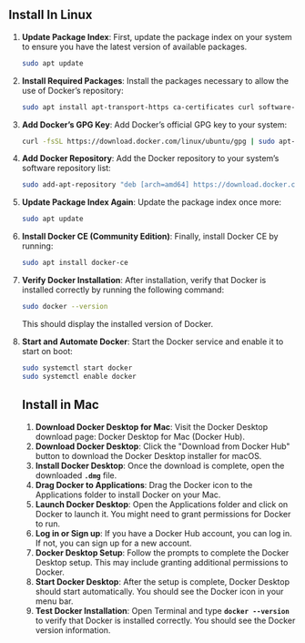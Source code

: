 ## Install In Linux

1. **Update Package Index**: First, update the package index on your system to ensure you have the latest version of available packages.
    
    ```bash
    sudo apt update
    ```
    
2. **Install Required Packages**: Install the packages necessary to allow the use of Docker’s repository:
    
    ```bash
    sudo apt install apt-transport-https ca-certificates curl software-properties-common
    ```
    
3. **Add Docker’s GPG Key**: Add Docker’s official GPG key to your system:
    
    ```bash
    curl -fsSL https://download.docker.com/linux/ubuntu/gpg | sudo apt-key add -
    ```
    
4. **Add Docker Repository**: Add the Docker repository to your system’s software repository list:
    
    ```bash
    sudo add-apt-repository "deb [arch=amd64] https://download.docker.com/linux/ubuntu $(lsb_release -cs) stable"
    
    ```
    
5. **Update Package Index Again**: Update the package index once more:
    
    ```bash
    sudo apt update
    ```
    
6. **Install Docker CE (Community Edition)**: Finally, install Docker CE by running:
    
    ```bash
    sudo apt install docker-ce
    ```
    
7. **Verify Docker Installation**: After installation, verify that Docker is installed correctly by running the following command:
    
    ```bash
    sudo docker --version
    ```
    
    This should display the installed version of Docker.
    
8. **Start and Automate Docker**: Start the Docker service and enable it to start on boot:
    
    ```bash
    sudo systemctl start docker
    sudo systemctl enable docker
    ```
    
    ## Install in Mac
    
    1. **Download Docker Desktop for Mac**:
    Visit the Docker Desktop download page: Docker Desktop for Mac (Docker Hub).
    2. **Download Docker Desktop**:
    Click the "Download from Docker Hub" button to download the Docker Desktop installer for macOS.
    3. **Install Docker Desktop**:
    Once the download is complete, open the downloaded **`.dmg`** file.
    4. **Drag Docker to Applications**:
    Drag the Docker icon to the Applications folder to install Docker on your Mac.
    5. **Launch Docker Desktop**:
    Open the Applications folder and click on Docker to launch it. You might need to grant permissions for Docker to run.
    6. **Log in or Sign up**:
    If you have a Docker Hub account, you can log in. If not, you can sign up for a new account.
    7. **Docker Desktop Setup**:
    Follow the prompts to complete the Docker Desktop setup. This may include granting additional permissions to Docker.
    8. **Start Docker Desktop**:
    After the setup is complete, Docker Desktop should start automatically. You should see the Docker icon in your menu bar.
    9. **Test Docker Installation**:
    Open Terminal and type **`docker --version`** to verify that Docker is installed correctly. You should see the Docker version information.